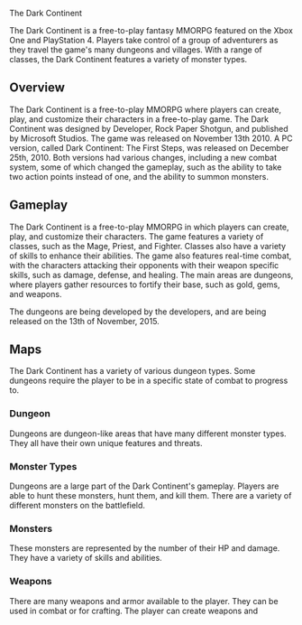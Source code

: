 The Dark Continent

The Dark Continent is a free-to-play fantasy MMORPG featured on the Xbox One and PlayStation 4. Players take control of a group of adventurers as they travel the game's many dungeons and villages. With a range of classes, the Dark Continent features a variety of monster types.

## Overview

The Dark Continent is a free-to-play MMORPG where players can create, play, and customize their characters in a free-to-play game. The Dark Continent was designed by Developer, Rock Paper Shotgun, and published by Microsoft Studios. The game was released on November 13th 2010. A PC version, called Dark Continent: The First Steps, was released on December 25th, 2010. Both versions had various changes, including a new combat system, some of which changed the gameplay, such as the ability to take two action points instead of one, and the ability to summon monsters.

## Gameplay

The Dark Continent is a free-to-play MMORPG in which players can create, play, and customize their characters. The game features a variety of classes, such as the Mage, Priest, and Fighter. Classes also have a variety of skills to enhance their abilities. The game also features real-time combat, with the characters attacking their opponents with their weapon specific skills, such as damage, defense, and healing. The main areas are dungeons, where players gather resources to fortify their base, such as gold, gems, and weapons.

The dungeons are being developed by the developers, and are being released on the 13th of November, 2015.

## Maps

The Dark Continent has a variety of various dungeon types. Some dungeons require the player to be in a specific state of combat to progress to.

### Dungeon

Dungeons are dungeon-like areas that have many different monster types. They all have their own unique features and threats.

### Monster Types

Dungeons are a large part of the Dark Continent's gameplay. Players are able to hunt these monsters, hunt them, and kill them. There are a variety of different monsters on the battlefield.

### Monsters

These monsters are represented by the number of their HP and damage. They have a variety of skills and abilities.

### Weapons

There are many weapons and armor available to the player. They can be used in combat or for crafting. The player can create weapons and